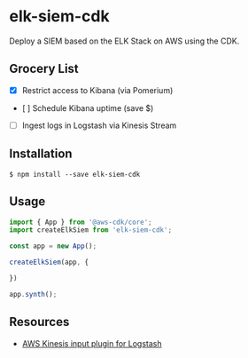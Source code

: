 # elk-siem-cdk

Deploy a SIEM based on the ELK Stack on AWS using the CDK.

## Grocery List

- [x] Restrict access to Kibana (via Pomerium)
- [ ] Schedule Kibana uptime (save $)
- [ ] Ingest logs in Logstash via Kinesis Stream

## Installation

```console
$ npm install --save elk-siem-cdk 
```

## Usage

```js
import { App } from '@aws-cdk/core';
import createElkSiem from 'elk-siem-cdk';

const app = new App();

createElkSiem(app, {

})

app.synth();

```

## Resources

- [AWS Kinesis input plugin for Logstash](https://github.com/logstash-plugins/logstash-input-kinesis)
